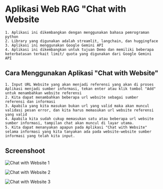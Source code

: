 # Aplikasi Web RAG "Chat with Website
    1. Aplikasi ini dikembangkan dengan menggunakan bahasa pemrograman python
    2. Library yang digunakan adalah streamlit, langchain, dan huggingface
    3. Aplikasi ini menggunakan Google Gemini API
    4. Aplikasi ini dikembangkan untuk tujuan Demo dan memiliki beberapa keterbatasan terkait limit/ quota yang digunakan dari Google Gemini API

## Cara Menggunakan Aplikasi "Chat with Website"
    1. Input URL Website yang akan menjadi referensi yang akan di proses Aplikasi menjadi sumber informasi, tekan enter atau klik tombol "Add" untuk menambahkan website referensi
    2. Kita dapat menambahkan beberapa url website sebagai sumber referensi dan informasi
    3. Apabila yang kita masukan bukan url yang valid maka akan muncul validasi pesan error, dan kita harus memasukan url website referensi yang valid
    4. Apabila kita sudah cukup memasukan satu atau beberapa url website sumber informasi, tampilan chat akan muncul di layar utama.
    5. Kita dapat menanyakan apapun pada Aplikasi "Chat with Website" selama informasi yang kita tanyakan ada pada website-website sumber informasi yang telah kita input.

## Screenshoot

![Chat with Website 1](/ragweb1.png)

![Chat with Website 2](/ragweb2.png)

![Chat with Website 3](/ragweb3.png)